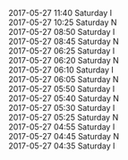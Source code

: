 2017-05-27 11:40 Saturday  I  
2017-05-27 10:25 Saturday  N  
2017-05-27 08:50 Saturday  I  
2017-05-27 08:45 Saturday  N  
2017-05-27 06:25 Saturday  I  
2017-05-27 06:20 Saturday  N  
2017-05-27 06:10 Saturday  I  
2017-05-27 06:05 Saturday  N  
2017-05-27 05:50 Saturday  I  
2017-05-27 05:40 Saturday  N  
2017-05-27 05:30 Saturday  I  
2017-05-27 05:25 Saturday  N  
2017-05-27 04:55 Saturday  I  
2017-05-27 04:45 Saturday  N  
2017-05-27 04:35 Saturday  I  
